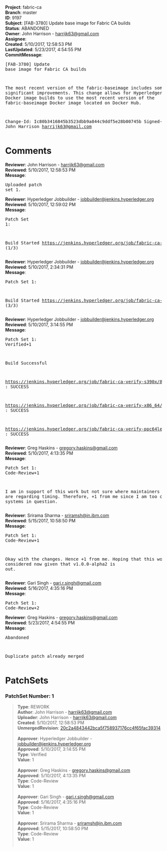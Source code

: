 <strong>Project</strong>: fabric-ca<br><strong>Branch</strong>: master<br><strong>ID</strong>: 9197<br><strong>Subject</strong>: [FAB-3780] Update base image for Fabric CA builds<br><strong>Status</strong>: ABANDONED<br><strong>Owner</strong>: John Harrison - harrijk63@gmail.com<br><strong>Assignee</strong>:<br><strong>Created</strong>: 5/10/2017, 12:58:53 PM<br><strong>LastUpdated</strong>: 5/23/2017, 4:54:55 PM<br><strong>CommitMessage</strong>:<br><pre>[FAB-3780] Update base image for Fabric CA builds

The most recent version of the fabric-baseimage
includes some significant improvements. This change
allows for Hyperledger Fabric CA Docker image builds
to use the most recent version of the
fabric-baseimage Docker image located on Docker Hub.

Change-Id: Ic80b3416845b3523dbb9a844c9ddf5e28b00745b
Signed-off-by: John Harrison <harrijk63@gmail.com>
</pre><h1>Comments</h1><strong>Reviewer</strong>: John Harrison - harrijk63@gmail.com<br><strong>Reviewed</strong>: 5/10/2017, 12:58:53 PM<br><strong>Message</strong>: <pre>Uploaded patch set 1.</pre><strong>Reviewer</strong>: Hyperledger Jobbuilder - jobbuilder@jenkins.hyperledger.org<br><strong>Reviewed</strong>: 5/10/2017, 12:59:02 PM<br><strong>Message</strong>: <pre>Patch Set 1:

Build Started https://jenkins.hyperledger.org/job/fabric-ca-verify-x86_64/799/ (1/3)</pre><strong>Reviewer</strong>: Hyperledger Jobbuilder - jobbuilder@jenkins.hyperledger.org<br><strong>Reviewed</strong>: 5/10/2017, 2:34:31 PM<br><strong>Message</strong>: <pre>Patch Set 1:

Build Started https://jenkins.hyperledger.org/job/fabric-ca-verify-ppc64le/802/ (3/3)</pre><strong>Reviewer</strong>: Hyperledger Jobbuilder - jobbuilder@jenkins.hyperledger.org<br><strong>Reviewed</strong>: 5/10/2017, 3:14:55 PM<br><strong>Message</strong>: <pre>Patch Set 1: Verified+1

Build Successful 

https://jenkins.hyperledger.org/job/fabric-ca-verify-s390x/805/ : SUCCESS

https://jenkins.hyperledger.org/job/fabric-ca-verify-x86_64/799/ : SUCCESS

https://jenkins.hyperledger.org/job/fabric-ca-verify-ppc64le/802/ : SUCCESS</pre><strong>Reviewer</strong>: Greg Haskins - gregory.haskins@gmail.com<br><strong>Reviewed</strong>: 5/10/2017, 4:13:35 PM<br><strong>Message</strong>: <pre>Patch Set 1: Code-Review+1

I am in support of this work but not sure where maintainers opinions are regarding timing.  Therefore, +1 from me since I am too close to the systems in question.</pre><strong>Reviewer</strong>: Srirama Sharma - sriramsh@in.ibm.com<br><strong>Reviewed</strong>: 5/15/2017, 10:58:50 PM<br><strong>Message</strong>: <pre>Patch Set 1: Code-Review+1

Okay with the changes. Hence +1 from me. Hoping that this would be considered now given that v1.0.0-alpha2 is out.</pre><strong>Reviewer</strong>: Gari Singh - gari.r.singh@gmail.com<br><strong>Reviewed</strong>: 5/16/2017, 4:35:16 PM<br><strong>Message</strong>: <pre>Patch Set 1: Code-Review+2</pre><strong>Reviewer</strong>: Greg Haskins - gregory.haskins@gmail.com<br><strong>Reviewed</strong>: 5/23/2017, 4:54:55 PM<br><strong>Message</strong>: <pre>Abandoned

Duplicate patch already merged</pre><h1>PatchSets</h1><h3>PatchSet Number: 1</h3><blockquote><strong>Type</strong>: REWORK<br><strong>Author</strong>: John Harrison - harrijk63@gmail.com<br><strong>Uploader</strong>: John Harrison - harrijk63@gmail.com<br><strong>Created</strong>: 5/10/2017, 12:58:53 PM<br><strong>UnmergedRevision</strong>: [20c2a4843442bca5f758937176cc4f65fac39314](https://github.com/hyperledger-gerrit-archive/fabric-ca/commit/20c2a4843442bca5f758937176cc4f65fac39314)<br><br><strong>Approver</strong>: Hyperledger Jobbuilder - jobbuilder@jenkins.hyperledger.org<br><strong>Approved</strong>: 5/10/2017, 3:14:55 PM<br><strong>Type</strong>: Verified<br><strong>Value</strong>: 1<br><br><strong>Approver</strong>: Greg Haskins - gregory.haskins@gmail.com<br><strong>Approved</strong>: 5/10/2017, 4:13:35 PM<br><strong>Type</strong>: Code-Review<br><strong>Value</strong>: 1<br><br><strong>Approver</strong>: Gari Singh - gari.r.singh@gmail.com<br><strong>Approved</strong>: 5/16/2017, 4:35:16 PM<br><strong>Type</strong>: Code-Review<br><strong>Value</strong>: 1<br><br><strong>Approver</strong>: Srirama Sharma - sriramsh@in.ibm.com<br><strong>Approved</strong>: 5/15/2017, 10:58:50 PM<br><strong>Type</strong>: Code-Review<br><strong>Value</strong>: 1<br><br></blockquote>